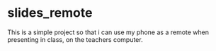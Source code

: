 # slides_remote
This is a simple project so that i can use my phone as a remote when presenting in class, on the teachers computer.

